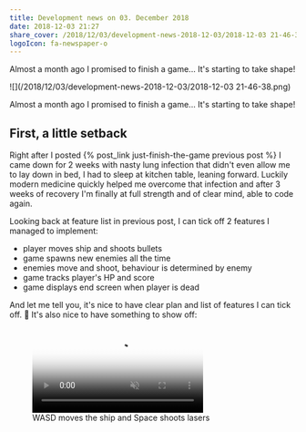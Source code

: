 ```yaml
---
title: Development news on 03. December 2018
date: 2018-12-03 21:27
share_cover: /2018/12/03/development-news-2018-12-03/2018-12-03 21-46-38.png
logoIcon: fa-newspaper-o
---
```


Almost a month ago I promised to finish a game... It's starting to take shape!

![](/2018/12/03/development-news-2018-12-03/2018-12-03 21-46-38.png)

<!-- more -->


Almost a month ago I promised to finish a game... It's starting to take shape!

## First, a little setback

Right after I posted {% post_link just-finish-the-game previous post %} I came down for 2 weeks with nasty lung infection that didn't even allow me to lay down in bed, I had to sleep at kitchen table, leaning forward. Luckily modern medicine quickly helped me overcome that infection and after 3 weeks of recovery I'm finally at full strength and of clear mind, able to code again.

Looking back at feature list in previous post, I can tick off 2 features I managed to implement:

<ul class="checklist"><li class="checked">player moves ship and shoots bullets</li><li class="checked">game spawns new enemies all the time</li><li>enemies move and shoot, behaviour is determined by enemy</li><li>game tracks player's HP and score</li><li>game displays end screen when player is dead</li></ul>

<p>And let me tell you, it's nice to have clear plan and list of features I can tick off. 🙂 It's also nice to have something to show off:</p>

<figure><video poster="/2018/12/03/development-news-2018-12-03/2018-12-03 21-46-38.png" preload="auto" autoplay="autoplay" muted="muted" loop="loop" webkit-playsinline="">
		<source src="/2018/12/03/development-news-2018-12-03/2018-12-03 21-46-38.mp4" type="video/mp4">
</video><figcaption>WASD moves the ship and Space shoots lasers</figcaption></figure>
